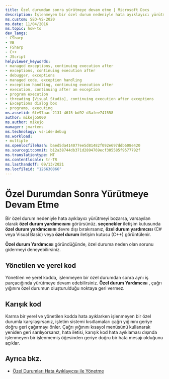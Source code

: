```yaml
---
title: Özel durumdan sonra yürütmeye devam etme | Microsoft Docs
description: İşlenmeyen bir özel durum nedeniyle hata ayıklayıcı yürütmeyi kesintiye düğünde ne olacağını öğrenin. Aynı iş parçacığında yürütmeye devam edebilirsiniz.
ms.custom: SEO-VS-2020
ms.date: 11/04/2016
ms.topic: how-to
dev_langs:
- CSharp
- VB
- FSharp
- C++
- JScript
helpviewer_keywords:
- managed exceptions, continuing execution after
- exceptions, continuing execution after
- debugger, exceptions
- managed code, exception handling
- exception handling, continuing execution after
- execution, continuing after an exception
- program execution
- threading [Visual Studio], continuing execution after exceptions
- Exceptions dialog box
- programs, executing
ms.assetid: 6fe97aac-2131-4615-bd92-d3afee741558
author: mikejo5000
ms.author: mikejo
manager: jmartens
ms.technology: vs-ide-debug
ms.workload:
- multiple
ms.openlocfilehash: baed5da414077ee5d81482f092e697ddb608e420
ms.sourcegitcommit: b12a38744db371d2894769ecf305585f9577792f
ms.translationtype: MT
ms.contentlocale: tr-TR
ms.lasthandoff: 09/13/2021
ms.locfileid: "126630866"
---
```

# <a name="continuing-execution-after-an-exception"></a>Özel Durumdan Sonra Yürütmeye Devam Etme
Bir özel durum nedeniyle hata ayıklayıcı yürütmeyi bozarsa, varsayılan olarak **özel durum yardımcısını** görürsünüz. **seçenekler** iletişim kutusunda **özel durum yardımcısını** devre dışı bırakırsanız, **özel durum yardımcısı** (C# veya Visual Basic) veya **özel durum** iletişim kutusu (C++) görüntülenir.

 **Özel durum Yardımcısı** göründüğünde, özel duruma neden olan sorunu gidermeyi deneyebilirsiniz.

## <a name="managed-and-native-code"></a>Yönetilen ve yerel kod
 Yönetilen ve yerel kodda, işlenmeyen bir özel durumdan sonra aynı iş parçacığında yürütmeye devam edebilirsiniz. **Özel durum Yardımcısı** , çağrı yığınını özel durumun oluşturulduğu noktaya geri vermez.

## <a name="mixed-code"></a>Karışık kod
 Karma bir yerel ve yönetilen kodda hata ayıklarken işlenmeyen bir özel durumla karşılaşırsanız, işletim sistemi kısıtlamaları çağrı yığınını geriye doğru geri çağırmayı önler. Çağrı yığınını kısayol menüsünü kullanarak yeniden geri sarılıyorsanız, hata iletisi, karışık kod hata ayıklaması dışında işlenmeyen bir işlenmemiş öğesinden geriye doğru bir hata mesajı olduğunu açıklar.

## <a name="see-also"></a>Ayrıca bkz.

- [Özel Durumları Hata Ayıklayıcısı ile Yönetme](../debugger/managing-exceptions-with-the-debugger.md)